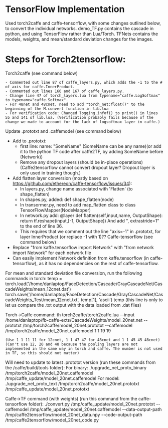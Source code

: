 # TensorFlow Implementation
Used torch2caffe and caffe-tensorflow, with some changes outlined below, to convert the individual networks.
demo_TF.py contains the cascade in python, and using TensorFlow rather than Lua/Torch.
TFNets contains the models, weights, and mean/standard deviation changes for the images.



# Steps for Torch2tensorflow:
Torch2caffe (see command below)

	- Commented out line 87 of caffe_layers.py, which adds the -1 to the # of axis for caffe.InnerProduct.
	- Commented out lines 166 and 167 of caffe_layers.py.
	- Change line 47 of torch_layers.lua from typename="caffe.LogSoftmax" to typename="caffe.Softmax".
	- For 48net and 48cnet, need to add "torch_net:float()" to the beginning of the M.convert function in lib.lua
	- For verification code: Changed logging.infof() to print() in lines 55 and 141 of lib.lua. (Verification probably fails because of the change we made to account for the lack of logsoftmax layer in caffe.)
Update .prototxt and .caffemodel (see command below)
- Add to .prototxt:
	- first line: name: "SomeName" (SomeName can be any name)(or add it to the python TF code after caffe2TF, by adding SomeName before (Network))
	- Remove any dropout layers (should be in-place operations) (Caffe2tensorflow cannot convert dropout layer? Dropout layer is only used in training though.)
- Add flatten layer conversion (mostly based on https://github.com/ethereon/caffe-tensorflow/issues/34):
	- In layers.py, change name associated with 'Flatten' (to shape_flatten)
	- In shapes.py, added: def shape_flatten(node)
	- In transormer.py, need to add map_flatten class to class TensorFlowMapper(NodeMapper)
	- In network.py add:
			@layer
				def flatten(self,input,name, OutputShape):
					return tf.reshape(input,[-1, OutputShape])
      And add ", extrastride=1" to the end of line 36.
	- This requires that we comment out the line "axis=-1" in .prototxt, for layer InnerProduct (or replace -1 with 1)??
Caffe-tensorflow (see command below)
- Replace "from kaffe.tensorflow import Network" with "from network import Network" for each network file
- Can easily implement Network definition from kaffe.tensorflow (in caffe-tensorflow), as it has no dependencies on the rest of caffe-tensorflow.


For mean and standard deviation file conversion, run the following commands in torch:
	temp = torch.load('/home/danlaptop/FaceDetection/Cascade/GrayCascadeNet/CascadeWeights/mean_12cnet.dat')
	torch.save('/home/danlaptop/FaceDetection/Cascade/GrayCascadeNet/CascadeWeights_Test/mean_12cnet.txt', temp[1], 'ascii')
	temp (this line is only to let us compare the .txt output with the data loaded from .dat files)


Torch->Caffe command:
	th torch2caffe/torch2caffe.lua --input /home/danlaptop/fb-caffe-exts/CascadeWeights/model_20net.net --prototxt /tmp/torch2caffe/model_20net.prototxt --caffemodel /tmp/torch2caffe/model_20net.caffemodel 1 1 19 19
	
	(Use 1 1 11 11 for 12cnet, 1 1 47 47 for 48cnet and 1 1 45 45 48cnet) (Can't use 12, 20 and 48 because the pooling layers are not implemented in the same way in torch and caffe. The number is not used in TF, so this should not matter)

Will need to update to latest .prototxt version (run these commands from the /caffe/build/tools folder):
	For binary: ./upgrade_net_proto_binary /tmp/torch2caffe/model_20net.caffemodel /tmp/caffe_update/model_20net.caffemodel
	For model: ./upgrade_net_proto_text /tmp/torch2caffe/model_20net.prototxt /tmp/caffe_update/model_20net.prototxt
  
Caffe->TF command (with weights) (run this command from the caffe-tensorflow folder):
	./convert.py /tmp/caffe_update/model_20net.prototxt --caffemodel /tmp/caffe_update/model_20net.caffemodel --data-output-path /tmp/caffe2tensorflow/model_20net_data.npy --code-output-path /tmp/caffe2tensorflow/model_20net_code.py
